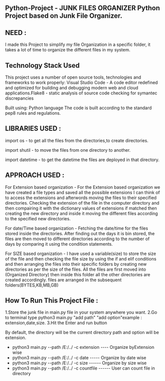 Python-Project - JUNK FILES ORGANIZER
Python Project based on Junk File Organizer.
-----------------------------------------------------------------------------------------------

NEED :
-----------------------------------------------------------------------------------------------
I made this Project to simplify my file Organization in a specific folder, it takes a lot of time 
to organize the different files in my system.


Technology Stack Used
-----------------------------------------------------------------------------------------------
​This project uses a number of open source tools, technologies and frameworks to work properly:​
Visual Studio Code - A code editor redefined and optimized for building and debugging modern web 
and cloud applications.Flake8 - static analysis of source code checking for symantec discrepancies


Built using:
Python language
The code is built according to the standard pep8 rules and regulations.


LIBRARIES USED :
---------------------------------------------------------------------------------------------------------
import os - to get all the files from the directories,to create directories.

import shutil - to move the files from one directory to another.

import datetime - to get the datetime the files are deployed in that directory.



APPROACH USED :
------------------------------------------------------------------------------------------------------
For Extension based organization - For the Extension based organization we have created a file types and saved all 
the possible extensions I can think of to access the extensions and afterwords moving the files to their specified 
directories. Checking the extension of the file in the computer directory and then compairing it with the dictionary 
values of extensions if matched then creating the new directory and inside it moving the different files according to 
the specified new directories.

For date/Time based organization - Fetching the date/time for the files stored inside the directories. After finding
out the days it is bin stored, the files are then moved to different directories according to the number of days by 
comparing it using the condition statements.

For SIZE based organization - I have used a variable(size) to store the size of the file and then checking the file 
size by using the if and elif conditions and then arranging the files into their specific folders by creating new 
directories as per the size of the files. All the files are first moved into (Organized Directory) then inside this 
folder all the other directories are created accordingly. files are arranged in the subsequent folders(BYTES,KB,MB,GB)


How To Run This Project File :
-----------------------------------------------------------------------------------------------------------------------
1.Store the junk file in main.py file in your system anywhere you want.
2.Go to terminal type python3 main.py "add path" "add option"example : extension,date,size.
3.Hit the Enter and run button



By default, the directory will be the current directory path and option will be extension.
- python3 main.py --path /E:/../ -c extension           ---- Organize byExtension wise
- python3 main.py --path /E:/../ -c date                ----- Organize by date wise
- python3 main.py --path /E:/../ -c size                ------ Organize by size wise
- python3 main.py --path /E:/../ -c countfile           ------ User can count file in directory